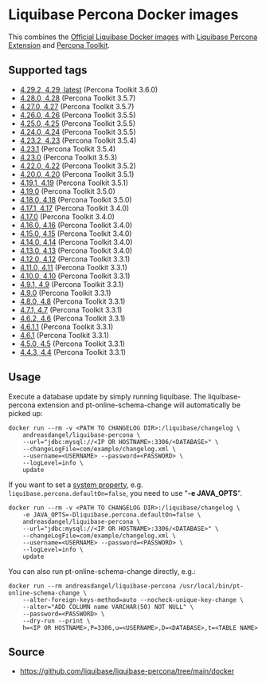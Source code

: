 # Liquibase Percona Docker images

This combines the [Official Liquibase Docker images](https://hub.docker.com/r/liquibase/liquibase)
with [Liquibase Percona Extension](https://github.com/liquibase/liquibase-percona) and
[Percona Toolkit](https://www.percona.com/doc/percona-toolkit/LATEST/index.html).

## Supported tags

*   [4.29.2, 4.29, latest](https://github.com/liquibase/liquibase-percona/blob/main/docker/Dockerfile) (Percona Toolkit 3.6.0)
*   [4.28.0, 4.28](https://github.com/liquibase/liquibase-percona/blob/4924b4fe1670909d01b409e752cdc7210884ff59/docker/Dockerfile) (Percona Toolkit 3.5.7)
*   [4.27.0, 4.27](https://github.com/liquibase/liquibase-percona/blob/ec56085fc71f988ca2ac29fdaf51897d190a4bf0/docker/Dockerfile) (Percona Toolkit 3.5.7)
*   [4.26.0, 4.26](https://github.com/liquibase/liquibase-percona/blob/4d5938c8f82578de5e710c363040837229b5e8d1/docker/Dockerfile) (Percona Toolkit 3.5.5)
*   [4.25.0, 4.25](https://github.com/liquibase/liquibase-percona/blob/9248833e77cab5925ac0ae3872e3aba7b2cd0bc3/docker/Dockerfile) (Percona Toolkit 3.5.5)
*   [4.24.0, 4.24](https://github.com/liquibase/liquibase-percona/blob/2a3b1eedd9cda15ebc7319c3d21959ccaeab8f17/docker/Dockerfile) (Percona Toolkit 3.5.5)
*   [4.23.2, 4.23](https://github.com/liquibase/liquibase-percona/blob/b2c15337500a3c0caba65e0e807902a12fcb8451/docker/Dockerfile) (Percona Toolkit 3.5.4)
*   [4.23.1](https://github.com/liquibase/liquibase-percona/blob/23416ba64189b059358bafe1f7ef97c4f55752bf/docker/Dockerfile) (Percona Toolkit 3.5.4)
*   [4.23.0](https://github.com/liquibase/liquibase-percona/blob/53a58d732508240b969bf4d6eb3296673d07c7c8/docker/Dockerfile) (Percona Toolkit 3.5.3)
*   [4.22.0, 4.22](https://github.com/liquibase/liquibase-percona/blob/9e136f306f3c4aa69c816fe1ab0d3891ee191083/docker/Dockerfile) (Percona Toolkit 3.5.2)
*   [4.20.0, 4.20](https://github.com/liquibase/liquibase-percona/blob/772d07ca50d513affd7affea925ef878d5604b0d/docker/Dockerfile) (Percona Toolkit 3.5.1)
*   [4.19.1, 4.19](https://github.com/liquibase/liquibase-percona/blob/0bd5e39b833b54b27695af8f410a08f7c784e70b/docker/Dockerfile) (Percona Toolkit 3.5.1)
*   [4.19.0](https://github.com/liquibase/liquibase-percona/blob/a63f959050334888fa6ba42681ddc2381a94bc09/docker/Dockerfile) (Percona Toolkit 3.5.0)
*   [4.18.0, 4.18](https://github.com/liquibase/liquibase-percona/blob/d59b9f8b6c0e0c296b2690bcf990803d3e996e08/docker/Dockerfile) (Percona Toolkit 3.5.0)
*   [4.17.1, 4.17](https://github.com/liquibase/liquibase-percona/blob/32972ba9573e9dd7863ce4320948fdfd89348940/docker/Dockerfile) (Percona Toolkit 3.4.0)
*   [4.17.0](https://github.com/liquibase/liquibase-percona/blob/ad87992a358313da6cb7ea47cd88562b58e2f496/docker/Dockerfile) (Percona Toolkit 3.4.0)
*   [4.16.0, 4.16](https://github.com/liquibase/liquibase-percona/blob/068b49992825ed2f16f8b171736b8f989c829e2c/docker/Dockerfile) (Percona Toolkit 3.4.0)
*   [4.15.0, 4.15](https://github.com/liquibase/liquibase-percona/blob/21d1cf6f7515692b12994eda8ac3b7343fdad38b/docker/Dockerfile) (Percona Toolkit 3.4.0)
*   [4.14.0, 4.14](https://github.com/liquibase/liquibase-percona/blob/ecdff8a42b94c5f9baadf5d9c6a5c5967f942488/docker/Dockerfile) (Percona Toolkit 3.4.0)
*   [4.13.0, 4.13](https://github.com/liquibase/liquibase-percona/blob/8a28dd673574b781278e6d49be3fd36a5a26fd7b/docker/Dockerfile) (Percona Toolkit 3.4.0)
*   [4.12.0, 4.12](https://github.com/liquibase/liquibase-percona/blob/8604bde698ebb8bbbb08db04f2f394cebb51553c/docker/Dockerfile) (Percona Toolkit 3.3.1)
*   [4.11.0, 4.11](https://github.com/liquibase/liquibase-percona/blob/7e5aeb5a521ce82a2eb6fdbde8f62be7ed6e583f/docker/Dockerfile) (Percona Toolkit 3.3.1)
*   [4.10.0, 4.10](https://github.com/liquibase/liquibase-percona/blob/da116adadd192d49fc170d7d31c4305c81a26ca4/docker/Dockerfile) (Percona Toolkit 3.3.1)
*   [4.9.1, 4.9](https://github.com/liquibase/liquibase-percona/blob/f1de6ad0e281b4db8fde59026b7fecb51b28e984/docker/Dockerfile) (Percona Toolkit 3.3.1)
*   [4.9.0](https://github.com/liquibase/liquibase-percona/blob/f5a0080b2ec44294771a82f9cf97daad513e1f6a/docker/Dockerfile) (Percona Toolkit 3.3.1)
*   [4.8.0, 4.8](https://github.com/liquibase/liquibase-percona/blob/5f50f6f6a861357ee499261db7c60cc54393b458/docker/Dockerfile) (Percona Toolkit 3.3.1)
*   [4.7.1, 4.7](https://github.com/liquibase/liquibase-percona/blob/3e320741e56d272f9ce16aeaebcbb013343785f0/docker/Dockerfile) (Percona Toolkit 3.3.1)
*   [4.6.2, 4.6](https://github.com/liquibase/liquibase-percona/blob/d61bd176834250989584e709c60cb5001241c1f5/docker/Dockerfile) (Percona Toolkit 3.3.1)
*   [4.6.1.1](https://github.com/liquibase/liquibase-percona/blob/a50593d442a4cfa9285da1aaf4f9f5727246e9ed/docker/Dockerfile) (Percona Toolkit 3.3.1)
*   [4.6.1](https://github.com/liquibase/liquibase-percona/blob/b184630d6214a0261279fd320410577e1c4b9df4/docker/Dockerfile) (Percona Toolkit 3.3.1)
*   [4.5.0, 4.5](https://github.com/liquibase/liquibase-percona/blob/4475f925d7c93c28e5a6a9996718df681739064b/docker/Dockerfile) (Percona Toolkit 3.3.1)
*   [4.4.3, 4.4](https://github.com/liquibase/liquibase-percona/blob/11761c13726b84cba7f234689294238078337fba/docker/Dockerfile) (Percona Toolkit 3.3.1)

## Usage

Execute a database update by simply running liquibase.
The liquibase-percona extension and pt-online-schema-change
will automatically be picked up:

```
docker run --rm -v <PATH TO CHANGELOG DIR>:/liquibase/changelog \
    andreasdangel/liquibase-percona \
    --url="jdbc:mysql://<IP OR HOSTNAME>:3306/<DATABASE>" \
    --changeLogFile=com/example/changelog.xml \
    --username=<USERNAME> --password=<PASSWORD> \
    --logLevel=info \
    update
```

If you want to set a [system property](https://github.com/liquibase/liquibase-percona#system-properties),
e.g. `liquibase.percona.defaultOn=false`, you need to use "**-e JAVA_OPTS**".

```
docker run --rm -v <PATH TO CHANGELOG DIR>:/liquibase/changelog \
    -e JAVA_OPTS=-Dliquibase.percona.defaultOn=false \
    andreasdangel/liquibase-percona \
    --url="jdbc:mysql://<IP OR HOSTNAME>:3306/<DATABASE>" \
    --changeLogFile=com/example/changelog.xml \
    --username=<USERNAME> --password=<PASSWORD> \
    --logLevel=info \
    update
```

You can also run pt-online-schema-change directly, e.g.:

```
docker run --rm andreasdangel/liquibase-percona /usr/local/bin/pt-online-schema-change \
    --alter-foreign-keys-method=auto --nocheck-unique-key-change \
    --alter="ADD COLUMN name VARCHAR(50) NOT NULL" \
    --password=<PASSWORD> \
    --dry-run --print \
    h=<IP OR HOSTNAME>,P=3306,u=<USERNAME>,D=<DATABASE>,t=<TABLE NAME>
```

## Source

*   <https://github.com/liquibase/liquibase-percona/tree/main/docker>

